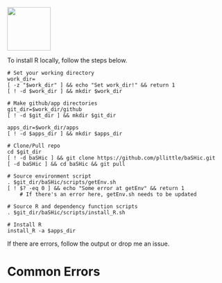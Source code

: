 <div align="left">
<img src="https://img.shields.io/badge/Script-%23121011.svg?style=square&logo=gnu-bash&logoColor=green&label=R" height="100" />
</div>

To install R locally, follow the steps below.

```Shell
# Set your working directory
work_dir=
[ -z "$work_dir" ] && echo "Set work_dir!" && return 1
[ ! -d $work_dir ] && mkdir $work_dir

# Make github/app directories
git_dir=$work_dir/github
[ ! -d $git_dir ] && mkdir $git_dir

apps_dir=$work_dir/apps
[ ! -d $apps_dir ] && mkdir $apps_dir

# Clone/Pull repo
cd $git_dir
[ ! -d baSHic ] && git clone https://github.com/pllittle/baSHic.git
[ -d baSHic ] && cd baSHic && git pull

# Source environment script
. $git_dir/baSHic/scripts/getEnv.sh
[ ! $? -eq 0 ] && echo "Some error at getEnv" && return 1
	# If there's an error here, getEnv.sh needs to be updated

# Source R and dependency function scripts
. $git_dir/baSHic/scripts/install_R.sh

# Install R
install_R -a $apps_dir
```

If there are errors, follow the output or drop me an issue.

# Common Errors
